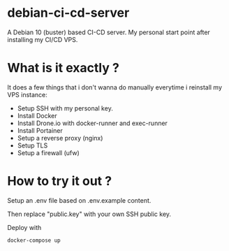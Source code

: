 # debian-ci-cd-server
A Debian 10 (buster) based CI-CD server. My personal start point after installing my CI/CD VPS.

# What is it exactly ?

It does a few things that i don't wanna do manually everytime i reinstall my VPS instance:

- Setup SSH with my personal key.
- Install Docker
- Install Drone.io with docker-runner and exec-runner
- Install Portainer
- Setup a reverse proxy (nginx)
- Setup TLS
- Setup a firewall (ufw)

# How to try it out ?

Setup an .env file based on .env.example content.

Then replace "public.key" with your own SSH public key.

Deploy with

`docker-compose up`
